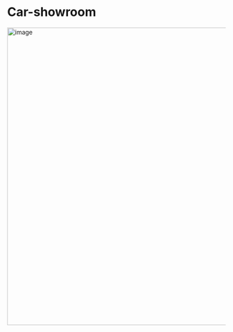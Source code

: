 # Car-showroom
<img width="1053" height="687" alt="image" src="https://github.com/user-attachments/assets/649c5c13-e691-4a9c-90b5-a433dbf26b5d" />
